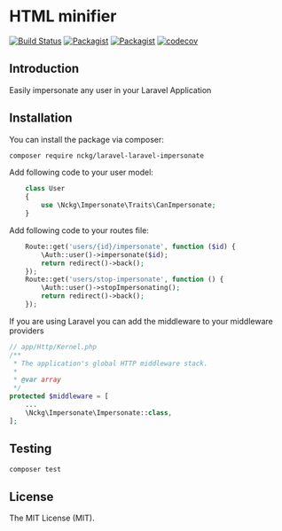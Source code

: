 # HTML minifier
[![Build Status](https://travis-ci.org/nckg/laravel-laravel-impersonate.svg?branch=master)](https://travis-ci.org/nckg/laravel-laravel-impersonate) [![Packagist](https://img.shields.io/packagist/v/nckg/laravel-laravel-impersonate.svg?maxAge=2592000?style=flat-square)](https://github.com/nckg/laravel-laravel-impersonate) [![Packagist](https://img.shields.io/packagist/dt/nckg/laravel-laravel-impersonate.svg?maxAge=2592000?style=flat-square)](https://github.com/nckg/laravel-laravel-impersonate) [![codecov](https://codecov.io/gh/nckg/laravel-laravel-impersonate/branch/master/graph/badge.svg)](https://codecov.io/gh/nckg/laravel-laravel-impersonate)

## Introduction

Easily impersonate any user in your Laravel Application

## Installation

You can install the package via composer:

``` bash
composer require nckg/laravel-laravel-impersonate
```
Add following code to your user model:
```php
    class User 
    {
        use \Nckg\Impersonate\Traits\CanImpersonate;
    }
```

Add following code to your routes file:
```php
    Route::get('users/{id}/impersonate', function ($id) {
        \Auth::user()->impersonate($id);
        return redirect()->back();
    });
    Route::get('users/stop-impersonate', function () {
        \Auth::user()->stopImpersonating();
        return redirect()->back();
    });
```

If you are using Laravel you can add the middleware to your middleware providers

```php
// app/Http/Kernel.php
/**
 * The application's global HTTP middleware stack.
 *
 * @var array
 */
protected $middleware = [
    ...
    \Nckg\Impersonate\Impersonate::class,
];
```

## Testing

``` bash
composer test
```

## License

The MIT License (MIT).